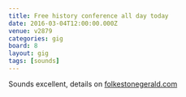 ```yaml
---
title: Free history conference all day today
date: 2016-03-04T12:00:00.000Z
venue: v2879
categories: gig
board: 8
layout: gig
tags: [sounds]
---
```

Sounds excellent, details on <a href="http://www.folkestonegerald.com">folkestonegerald.com</a>